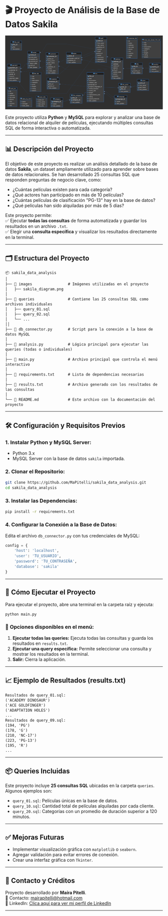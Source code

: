 # 🎬 Proyecto de Análisis de la Base de Datos Sakila  

![sakila_diagram](images/sakila_diagram.png)

Este proyecto utiliza **Python** y **MySQL** para explorar y analizar una base de datos relacional de alquiler de películas, ejecutando múltiples consultas SQL de forma interactiva o automatizada.  

---

## 📊 **Descripción del Proyecto**  
El objetivo de este proyecto es realizar un análisis detallado de la base de datos **Sakila**, un dataset ampliamente utilizado para aprender sobre bases de datos relacionales. Se han desarrollado 25 consultas SQL que responden preguntas de negocio clave, como:  
- ¿Cuántas películas existen para cada categoría?  
- ¿Qué actores han participado en más de 10 películas?  
- ¿Cuántas películas de clasificación "PG-13" hay en la base de datos?  
- ¿Qué películas han sido alquiladas por más de 5 días?  

Este proyecto permite:  
✅ Ejecutar **todas las consultas** de forma automatizada y guardar los resultados en un archivo `.txt`.  
✅ Elegir una **consulta específica** y visualizar los resultados directamente en la terminal.  

---

## 🗂️ **Estructura del Proyecto**  
```plaintext
📦 sakila_data_analysis
│
├── 📁 images                # Imágenes utilizadas en el proyecto
│   ├── sakila_diagram.png
│   
├── 📁 queries               # Contiene las 25 consultas SQL como archivos individuales
│   ├── query_01.sql
│   ├── query_02.sql
│   └── ...                 
││
├── 📄 db_connector.py       # Script para la conexión a la base de datos MySQL
│
├── 📄 analysis.py           # Lógica principal para ejecutar las queries (todas o individuales)
│
├── 📄 main.py               # Archivo principal que controla el menú interactivo
│
├── 📄 requirements.txt      # Lista de dependencias necesarias
│
├── 📄 results.txt           # Archivo generado con los resultados de las consultas
│
└── 📄 README.md             # Este archivo con la documentación del proyecto
```

---

## 🛠️ **Configuración y Requisitos Previos**  
### 1. **Instalar Python y MySQL Server:**  
   - Python 3.x  
   - MySQL Server con la base de datos `sakila` importada.  

### 2. **Clonar el Repositorio:**  
```bash
git clone https://github.com/MaPitelli/sakila_data_analysis.git
cd sakila_data_analysis
```

### 3. **Instalar las Dependencias:**  
```bash
pip install -r requirements.txt
```

### 4. **Configurar la Conexión a la Base de Datos:**  
Edita el archivo `db_connector.py` con tus credenciales de MySQL:  
```python
config = {
    'host': 'localhost',
    'user': 'TU_USUARIO',
    'password': 'TU_CONTRASEÑA',
    'database': 'sakila'
}
```

---

## 🚀 **Cómo Ejecutar el Proyecto**  
Para ejecutar el proyecto, abre una terminal en la carpeta raíz y ejecuta:  
```bash
python main.py
```

### 📌 **Opciones disponibles en el menú:**  
1. **Ejecutar todas las queries:** Ejecuta todas las consultas y guarda los resultados en `results.txt`.  
2. **Ejecutar una query específica:** Permite seleccionar una consulta y mostrar los resultados en la terminal.  
3. **Salir:** Cierra la aplicación.  

---

## 📈 **Ejemplo de Resultados (results.txt)**  
```plaintext
Resultados de query_01.sql:
('ACADEMY DINOSAUR')
('ACE GOLDFINGER')
('ADAPTATION HOLES')
...
Resultados de query_09.sql:
(194, 'PG')
(178, 'G')
(210, 'NC-17')
(223, 'PG-13')
(195, 'R')
...
```

---

## 📦 **Queries Incluidas**  
Este proyecto incluye **25 consultas SQL** ubicadas en la carpeta `queries`. Algunos ejemplos son:  
- `query_01.sql`: Películas únicas en la base de datos.  
- `query_10.sql`: Cantidad total de películas alquiladas por cada cliente.  
- `query_20.sql`: Categorías con un promedio de duración superior a 120 minutos.  

---

## ✅ **Mejoras Futuras**  
- Implementar visualización gráfica con `matplotlib` o `seaborn`.  
- Agregar validación para evitar errores de conexión.  
- Crear una interfaz gráfica con `Tkinter`.  

---

## 📧 **Contacto y Créditos**  
Proyecto desarrollado por **Maíra Pitelli**.  
📧 Contacto: mairapitelli@hotmail.com  
📂 LinkedIn: [Clica aquí para ver mi perfil de LinkedIn](https://www.linkedin.com/in/mairapitelli/)  

---
